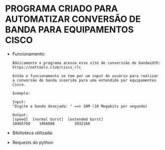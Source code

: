 # PROGRAMA CRIADO PARA AUTOMATIZAR CONVERSÃO DE BANDA PARA EQUIPAMENTOS CISCO

* Funcionamento:

      Básicamente o programa acessa esse site de converssão de bandwidth: https://nettools.club/cisco_rlc

      Então o funcionamento se tem por um input do usuário para realizar a conversão de banda inserida para uma entendida por equipamentos Cisco. 

      Exemplo:
 
      Input:
      "Digite a banda desejada: " ==> 10M (10 Megabits por segundo)

      Output:
      [speed]  [normal burst]  [extended burst]
      10485760    1966080         3932160

* Bibilioteca utilizada:
 * Requests do python
